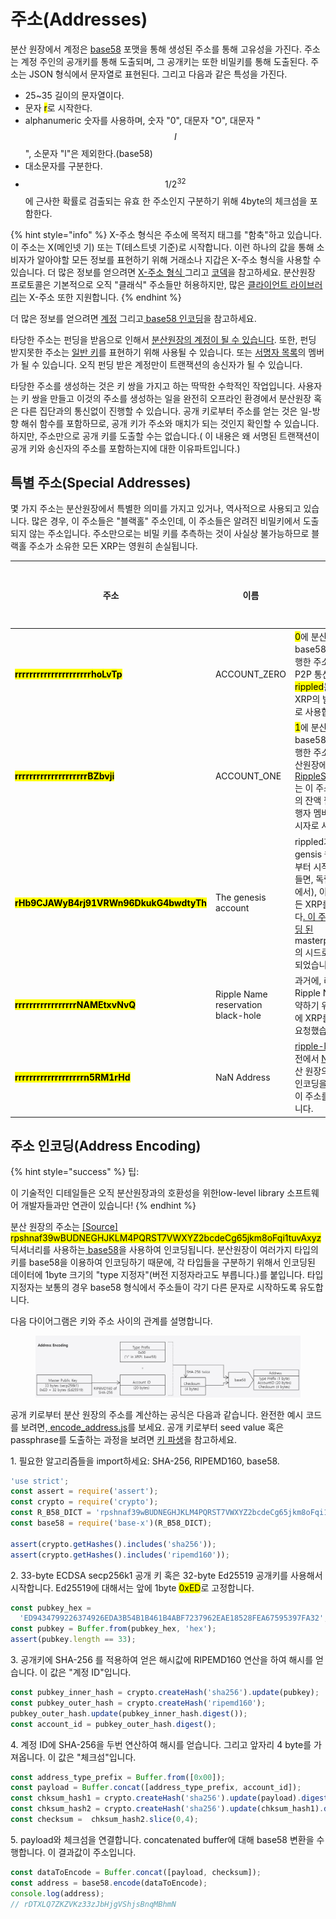 # 주소(Addresses)

분산 원장에서 계정은 [base58](../../references/xrp-ledger/basic-data-types/base58-base58-encodings.md) 포맷을 통해 생성된 주소를 통해 고유성을 가진다. 주소는 계정 주인의 공개키를 통해 도출되며, 그 공개키는 또한 비밀키를 통해 도출된다. 주소는 JSON 형식에서 문자열로 표현된다. 그리고 다음과 같은 특성을 가진다.

* 25\~35 길이의 문자열이다.
* 문자 <mark style="background-color:yellow;">r</mark>로 시작한다.
* &#x20;alphanumeric 숫자를 사용하며, 숫자 "0", 대문자 "O", 대문자 "$$I$$", 소문자 "l"은 제외한다.(base58)
* 대소문자를 구분한다.
* $$1/2^{32}$$ 에 근사한 확률로 검출되는 유효      한 주소인지 구분하기 위해 4byte의 체크섬을 포함한다.&#x20;

{% hint style="info" %}
X-주소 형식은 주소에 목적지 태그를 "함축"하고 있습니다. 이 주소는 X(메인넷 기) 또는 T(테스트넷 기준)로 시작합니다. 이런 하나의 값을 통해 소비자가 알아야할 모든 정보를 표현하기 위해 거래소나 지갑은 X-주소 형식을  사용할 수 있습니다. 더 많은 정보를 얻으려면 [X-주소 형식 ](https://xrpaddress.info/)그리고 [코덱](https://github.com/xrp-community/xrpl-tagged-address-codec)을 참고하세요.                                                                                                                 분산원장 프로토콜은 기본적으로 오직 "클래식" 주소들만 허용하지만, 많은 [클라이언트 라이브러리](../../references/undefined/)는 X-주소 또한 지원합니다.
{% endhint %}

더 많은 정보를 얻으려면 [계정](./) 그리고[ base58 인코딩](../../references/xrp-ledger/basic-data-types/base58-base58-encodings.md)을 참고하세요.

타당한 주소는 펀딩을 받음으로 인해서 [분산원장의 계정이 될 수 있습니다](./). 또한, 펀딩 받지못한 주소는 [일반 키](cryptographic-keys.md)를 표현하기 위해 사용될 수 있습니다. 또는 [서명자 목록](undefined-1.md)의 멤버가 될 수 있습니다. 오직 펀딩 받은 계정만이 트랜잭션의 송신자가 될 수 있습니다.

타당한 주소를 생성하는 것은 키 쌍을 가지고 하는 딱딱한 수학적인 작업입니다. 사용자는 키 쌍을 만들고 이것의 주소를 생성하는 일을 완전히 오프라인 환경에서 분산원장 혹은 다른 집단과의 통신없이 진행할 수 있습니다. 공개 키로부터 주소를 얻는 것은 일-방향 해쉬 함수를 포함하므로, 공개 키가 주소와 매치가 되는 것인지 확인할 수 있습니다. 하지만, 주소만으로 공개 키를 도출할 수는 없습니다.( 이 내용은 왜 서명된 트랜잭션이 공개 키와 송신자의 주소를 포함하는지에 대한 이유파트입니다.)

## 특별 주소(Special Addresses)

몇 가지 주소는 분산원장에서 특별한 의미를 가지고 있거나, 역사적으로 사용되고 있습니다. 많은 경우, 이 주소들은 "블랙홀" 주소인데, 이 주소들은 알려진 비밀키에서 도출되지 않는 주소입니다. 주소만으로는 비밀 키를 추측하는 것이 사실상 불가능하므로 블랙홀 주소가 소유한 모든 XRP는 영원히 손실됩니다.

<table><thead><tr><th width="403.3333333333333">주소</th><th>이름</th><th width="166">의미</th><th>블랙홀인가?</th></tr></thead><tbody><tr><td><mark style="background-color:yellow;"><strong>rrrrrrrrrrrrrrrrrrrrrhoLvTp</strong></mark></td><td>ACCOUNT_ZERO</td><td><mark style="background-color:yellow;">0</mark>에 분산원장의 base58 인코딩을 실행한 주소입니다. P2P 통신에서, <mark style="background-color:yellow;">rippled</mark>는 이 주소를 XRP의 발행자 주소로 사용합니다.</td><td>Yes</td></tr><tr><td><mark style="background-color:yellow;"><strong>rrrrrrrrrrrrrrrrrrrrBZbvji</strong></mark></td><td>ACCOUNT_ONE</td><td><mark style="background-color:yellow;">1</mark>에 분산 원장의 base58 인코딩을 실행한 주소입니다. 분산원장에서, <a href="../../references/xrp-ledger/ledger-ledger-data-formats/ledger/ripplestate.md">RippleStateentries</a>는 이 주소를 신뢰선의 잔액 필드에서 발행자 멤버의 자리표시자로 사용합니다.</td><td>Yes</td></tr><tr><td><mark style="background-color:yellow;"><strong>rHb9CJAWyB4rj91VRWn96DkukG4bwdtyTh</strong></mark></td><td>The genesis account</td><td>rippled가 새로운 gensis 원장을 처음부터 시작할 때(예를 들면, 독립 실행 모드에서), 이 계정은 모든 XRP를 보유합니다<a href="https://github.com/XRPLF/rippled/blob/94ed5b3a53077d815ad0dd65d490c8d37a147361/src/ripple/app/ledger/Ledger.cpp#L184">. 이 주소는 하드코딩  된 </a> masterpassphrase의 시드로부터 생성되었습니다.</td><td>No</td></tr><tr><td><mark style="background-color:yellow;"><strong>rrrrrrrrrrrrrrrrrNAMEtxvNvQ</strong></mark></td><td>Ripple Name reservation black-hole</td><td>과거에, 리플은 Ripple Names를 예약하기 위해 이 계정에 XRP를 송금하라 요청했습니다.</td><td>Yes</td></tr><tr><td><mark style="background-color:yellow;"><strong>rrrrrrrrrrrrrrrrrrrn5RM1rHd</strong></mark></td><td>NaN Address</td><td><a href="https://github.com/XRPLF/xrpl.js">ripple-lib</a>의 이전 버전에서 <a href="https://developer.mozilla.org/en-US/docs/Web/JavaScript/Reference/Global_Objects/NaN">NaN</a>값에 분산 원장의 <a href="../../references/xrp-ledger/basic-data-types/base58-base58-encodings.md">base58 </a>인코딩을 실행해서 이 주소를 생성했습니다.</td><td>Yes</td></tr></tbody></table>

## 주소 인코딩(Address Encoding)

{% hint style="success" %}
팁:

이 기술적인 디테일들은 오직 분산원장과의 호환성을 위한low-level library 소프트웨어 개발자들과만 연관이 있습니다!
{% endhint %}

분산 원장의 주소는                                                                                                                  [\[Source\] ](https://github.com/XRPLF/rippled/blob/35fa20a110e3d43ffc1e9e664fc9017b6f2747ae/src/ripple/protocol/impl/AccountID.cpp#L109-L140)<mark style="background-color:yellow;">rpshnaf39wBUDNEGHJKLM4PQRST7VWXYZ2bcdeCg65jkm8oFqi1tuvAxyz</mark> 딕셔너리를 사용하는[ base58](../../references/xrp-ledger/basic-data-types/base58-base58-encodings.md)을 사용하여 인코딩됩니다. 분산원장이 여러가지 타입의 키를 base58을 이용하여 인코딩하기 때문에, 각 타입들을 구분하기 위해서 인코딩된 데이터에 1byte 크기의 "type 지정자"(버전 지정자라고도 부릅니다.)를 붙입니다. 타입 지정자는 보통의 경우 base58 형식에서 주소들이 각기 다른 문자로 시작하도록 유도합니다.

다음 다이어그램은 키와 주소 사이의 관계를 설명합니다.

<figure><img src="../../.gitbook/assets/image (24) (1).png" alt=""><figcaption></figcaption></figure>

공개 키로부터 분산 원장의 주소를 계산하는 공식은 다음과 같습니다. 완전한 예시 코드를 보려면,[ encode\_address.js](https://github.com/XRPLF/xrpl-dev-portal/blob/master/content/\_code-samples/address\_encoding/js/encode\_address.js)를 보세요. 공개 키로부터 seed value 혹은 passphrase를 도출하는 과정을 보려면 [키 파생](cryptographic-keys.md)을 참고하세요.

&#x20;   1\. 필요한 알고리즘들을 import하세요: SHA-256, RIPEMD160, base58.   &#x20;

```javascript
'use strict';
const assert = require('assert');
const crypto = require('crypto');
const R_B58_DICT = 'rpshnaf39wBUDNEGHJKLM4PQRST7VWXYZ2bcdeCg65jkm8oFqi1tuvAxyz';
const base58 = require('base-x')(R_B58_DICT);

assert(crypto.getHashes().includes('sha256'));
assert(crypto.getHashes().includes('ripemd160'));
```

&#x20;   2\. 33-byte ECDSA secp256k1 공개 키 혹은 32-byte Ed25519 공개키를 사용해서 시작합니다. Ed25519에 대해서는 앞에 1byte <mark style="background-color:yellow;">0xED</mark>로 고정합니다.

```javascript
const pubkey_hex =
  'ED9434799226374926EDA3B54B1B461B4ABF7237962EAE18528FEA67595397FA32';
const pubkey = Buffer.from(pubkey_hex, 'hex');
assert(pubkey.length == 33);
```

&#x20;   3\. 공개키에 SHA-256 를 적용하여 얻은 해시값에 RIPEMD160 연산을 하여 해시를 얻습니다. 이 값은 "계정 ID"입니다.

```javascript
const pubkey_inner_hash = crypto.createHash('sha256').update(pubkey);
const pubkey_outer_hash = crypto.createHash('ripemd160');
pubkey_outer_hash.update(pubkey_inner_hash.digest());
const account_id = pubkey_outer_hash.digest();
```

&#x20;   4\. 계정 ID에 SHA-256을 두번 연산하여 해시를 얻습니다. 그리고 앞자리 4 byte를 가져옵니다. 이 값은 "체크섬"입니다.

```javascript
const address_type_prefix = Buffer.from([0x00]);
const payload = Buffer.concat([address_type_prefix, account_id]);
const chksum_hash1 = crypto.createHash('sha256').update(payload).digest();
const chksum_hash2 = crypto.createHash('sha256').update(chksum_hash1).digest();
const checksum =  chksum_hash2.slice(0,4);
```

&#x20;   5\. payload와 체크섬을 연결합니다. concatenated buffer에 대해 base58 변환을 수행합니다. 이 결과값이 주소입니다.

```javascript
const dataToEncode = Buffer.concat([payload, checksum]);
const address = base58.encode(dataToEncode);
console.log(address);
// rDTXLQ7ZKZVKz33zJbHjgVShjsBnqMBhmN
```
